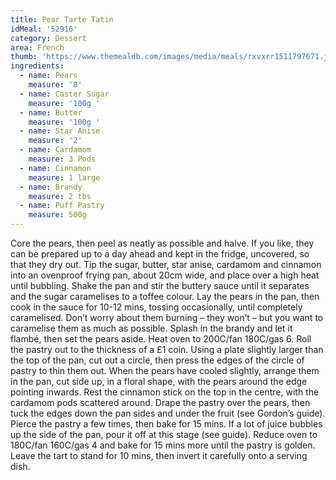 ```yaml
---
title: Pear Tarte Tatin
idMeal: '52916'
category: Dessert
area: French
thumb: 'https://www.themealdb.com/images/media/meals/rxvxrr1511797671.jpg'
ingredients:
  - name: Pears
    measure: '8'
  - name: Caster Sugar
    measure: '100g '
  - name: Butter
    measure: '100g '
  - name: Star Anise
    measure: '2'
  - name: Cardamom
    measure: 3 Pods
  - name: Cinnamon
    measure: 1 large
  - name: Brandy
    measure: 2 tbs
  - name: Puff Pastry
    measure: 500g
---
```

Core the pears, then peel as neatly as possible and halve. If you like, they can be prepared up to a day ahead and kept in the fridge, uncovered, so that they dry out.
Tip the sugar, butter, star anise, cardamom and cinnamon into an ovenproof frying pan, about 20cm wide, and place over a high heat until bubbling. Shake the pan and stir the buttery sauce until it separates and the sugar caramelises to a toffee colour.
Lay the pears in the pan, then cook in the sauce for 10-12 mins, tossing occasionally, until completely caramelised. Don’t worry about them burning – they won’t – but you want to caramelise them as much as possible. Splash in the brandy and let it flambé, then set the pears aside.
Heat oven to 200C/fan 180C/gas 6. Roll the pastry out to the thickness of a £1 coin. Using a plate slightly larger than the top of the pan, cut out a circle, then press the edges of the circle of pastry to thin them out.
When the pears have cooled slightly, arrange them in the pan, cut side up, in a floral shape, with the pears around the edge pointing inwards. Rest the cinnamon stick on the top in the centre, with the cardamom pods scattered around.
Drape the pastry over the pears, then tuck the edges down the pan sides and under the fruit (see Gordon’s guide). Pierce the pastry a few times, then bake for 15 mins. If a lot of juice bubbles up the side of the pan, pour it off at this stage (see guide). Reduce oven to 180C/fan 160C/gas 4 and bake for 15 mins more until the pastry is golden. Leave the tart to stand for 10 mins, then invert it carefully onto a serving dish.
